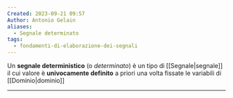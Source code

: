 ```yaml
---
Created: 2023-09-21 09:57
Author: Antonio Gelain
aliases:
  - Segnale determinato
tags:
  - fondamenti-di-elaborazione-dei-segnali
---
```


Un **segnale deterministico** (o *determinato*) è un tipo di [[Segnale|segnale]] il cui valore è **univocamente definito** a priori una volta fissate le variabili di [[Dominio|dominio]]

---

